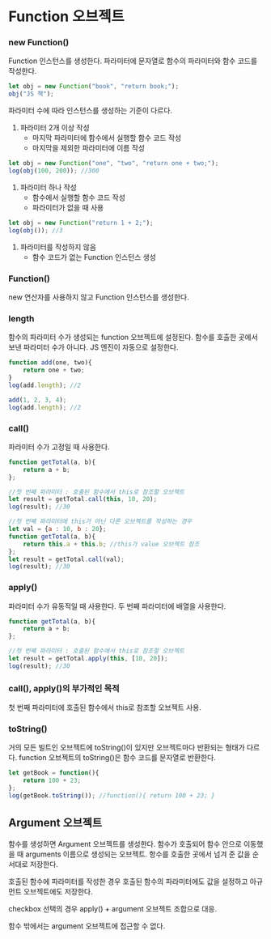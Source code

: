 # Function 오브젝트

### new Function()

Function 인스턴스를 생성한다. 파라미터에 문자열로 함수의 파라미터와 함수 코드를 작성한다.

```jsx
let obj = new Function("book", "return book;");
obj("JS 책");
```

 파라미터 수에 따라 인스턴스를 생성하는 기준이 다르다.

1. 파라미터 2개 이상 작성
    - 마지막 파라미터에 함수에서 실행할 함수 코드 작성
    - 마지막을 제외한 파라미터에 이름 작성

```jsx
let obj = new Function("one", "two", "return one + two;");
log(obj(100, 200)); //300
```

1. 파라미터 하나 작성
    - 함수에서 실행할 함수 코드 작성
    - 파라미터가 없을 때 사용

```jsx
let obj = new Function("return 1 + 2;");
log(obj()); //3
```

1. 파라미터를 작성하지 않음
    - 함수 코드가 없는 Function 인스턴스 생성

### Function()

new 연산자를 사용하지 않고 Function 인스턴스를 생성한다.

### length

함수의 파라미터 수가 생성되는 function 오브젝트에 설정된다. 함수를 호출한 곳에서 보낸 파라미터 수가 아니다. JS 엔진이 자동으로 설정한다.

```jsx
function add(one, two){
	return one + two;
}
log(add.length); //2

add(1, 2, 3, 4);
log(add.length); //2
```

### call()

파라미터 수가 고정일 때 사용한다.

```jsx
function getTotal(a, b){
	return a + b;
};

//첫 번째 파라미터 : 호출된 함수에서 this로 참조할 오브젝트
let result = getTotal.call(this, 10, 20);
log(result); //30

//첫 번째 파라미터에 this가 아닌 다른 오브젝트를 작성하는 경우
let val = {a : 10, b : 20};
function getTotal(a, b){
	return this.a + this.b; //this가 value 오브젝트 참조
};
let result = getTotal.call(val);
log(result); //30
```

### apply()

파라미터 수가 유동적일 때 사용한다. 두 번째 파라미터에 배열을 사용한다.

```jsx
function getTotal(a, b){
	return a + b;
};

//첫 번째 파라미터 : 호출된 함수에서 this로 참조할 오브젝트
let result = getTotal.apply(this, [10, 20]);
log(result); //30
```

### call(), apply()의 부가적인 목적

첫 번째 파라미터에 호출된 함수에서 this로 참조할 오브젝트 사용.

### toString()

거의 모든 빌트인 오브젝트에 toString()이 있지만 오브젝트마다 반환되는 형태가 다르다. function 오브젝트의 toString()은 함수 코드를 문자열로 반환한다.

```jsx
let getBook = function(){
	return 100 + 23;
};
log(getBook.toString()); //function(){ return 100 + 23; }
```

## Argument 오브젝트

함수를 생성하면 Argument 오브젝트를 생성한다. 함수가 호출되어 함수 안으로 이동했을 때 arguments 이름으로 생성되는 오브젝트. 항수를 호출한 곳에서 넘겨 준 값을 순서대로 저장한다.

호출된 함수에 파라미터를 작성한 경우 호출된 함수의 파라미터에도 값을 설정하고 아규먼트 오브젝트에도 저장한다.

checkbox 선택의 경우 apply() + argument 오브젝트 조합으로 대응.

함수 밖에서는 argument 오브젝트에 접근할 수 없다.